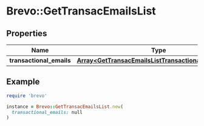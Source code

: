 # Brevo::GetTransacEmailsList

## Properties

| Name | Type | Description | Notes |
| ---- | ---- | ----------- | ----- |
| **transactional_emails** | [**Array&lt;GetTransacEmailsListTransactionalEmailsInner&gt;**](GetTransacEmailsListTransactionalEmailsInner.md) |  | [optional] |

## Example

```ruby
require 'brevo'

instance = Brevo::GetTransacEmailsList.new(
  transactional_emails: null
)
```

